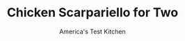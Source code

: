 ---
layout: ../../layouts/MarkdownPostLayout.astro
title: Chicken Scarpariello for Two
author: America's Test Kitchen
pubDate: 2023-03-15
description: "Want an easy chicken dinner with big, bold flavors? Weve got you covered."
image_url: https://res.cloudinary.com/hksqkdlah/image/upload/ar_1:1,c_fill,dpr_2.0,f_auto,fl_lossy.progressive.strip_profile,g_faces:auto,q_auto:low,w_344/SFS_ChickenScarparielloForTwo-1_um33qj
tags: ["Main Courses","Italian","Chicken","For Two"]
calories: 1386
protein: 51
carbohydrates: 16
fats: 
fiber: 2
ingredients: ["2 (10-ounce), chicken leg quarters, trimmed","1/4 teaspoon, table salt","1/4 teaspoon, pepper","2 teaspoons, extra-virgin olive oil","6 ounces, sweet Italian sausage, casings removed","1 cup thinly sliced, red bell pepper","1 cup, thinly sliced onion","1 tablespoon chopped, pickled hot cherry peppers, plus 1 tablespoons brine","2 , garlic cloves, minced","1 teaspoon, all-purpose flour","1/2 teaspoon, dried oregano","3/4 cup, chicken broth","1 tablespoon, chopped fresh parsley"]
serves: 2
time: "1¼ hours"
instructions: ["Pat chicken dry with paper towels and sprinkle with salt and pepper. Heat oil in 10-inch nonstick skillet over medium-high heat until just smoking. Add chicken skin side down and cook, without moving it, until well browned, about 5 minutes. Flip chicken and continue to cook until browned on second side, about 4 minutes longer. Transfer chicken to plate.","Add sausage to fat left in skillet and cook until browned, breaking up meat with wooden spoon, about 2 minutes. Using slotted spoon, transfer sausage to paper towel–lined plate.","Heat leftover fat in skillet over medium-high heat until shimmering. Add bell pepper and onion and cook until vegetables are softened and charred in spots, stirring occasionally, about 7 minutes. Add cherry peppers, garlic, flour, and oregano and cook until fragrant, about 1 minute. Stir in broth, sausage, and cherry pepper brine and bring to simmer, scraping up any browned bits.","Nestle chicken, skin side up, into sauce and pour in any accumulated juices. Reduce heat to medium-low; cover; and simmer until chicken registers 200 degrees, about 20 minutes.","Off heat, let chicken rest in skillet, uncovered, for 10 minutes. Sprinkle with parsley and serve."]
nutrition: ["911 mg Potassium","471 mg Phosphorus","73 mg Calcium","3 mg Iron","68 mg Magnesium","1085 mg Sodium","4 mg Zinc","46 g Fat","13 mg Niacin (B3)","20 g Monounsaturated","8 g Polyunsaturated","77 mg Vitamin C","220 mg Cholesterol","12 g Saturated","2 g Fiber","2 µg Folic acid","52 µg Folate (food)","6 g Sugars","44 µg Vitamin K","391 g Water","16 g Carbs","56 µg Folate equivalent (total)","51 g Protein","2 mg Vitamin E","2 µg Vitamin B12","1 mg Vitamin B6","155 µg Vitamin A","693 kcal Energy","1386 calories"]
notes: "We call for sweet Italian sausage here to balance the spiciness of the cherry peppers. Feel free to substitute hot Italian sausage if you prefer a spicier dish. Serve with crusty bread."
---